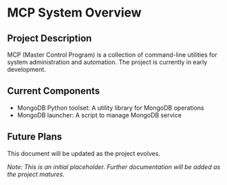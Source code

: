 # MCP System Overview

## Project Description
MCP (Master Control Program) is a collection of command-line utilities for system administration and automation. The project is currently in early development.

## Current Components
- MongoDB Python toolset: A utility library for MongoDB operations
- MongoDB launcher: A script to manage MongoDB service

## Future Plans
This document will be updated as the project evolves.

*Note: This is an initial placeholder. Further documentation will be added as the project matures.* 